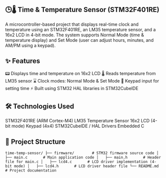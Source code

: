 ## 🕒🌡️ Time & Temperature Sensor (STM32F401RE)
A microcontroller-based project that displays real-time clock and temperature using an STM32F401RE, an LM35 temperature sensor, and a 16x2 LCD in 4-bit mode.
The system supports Normal Mode (time & temperature display) and Set Mode (user can adjust hours, minutes, and AM/PM using a keypad).
## ✨ Features
📟 Displays time and temperature on 16x2 LCD
🌡️ Reads temperature from LM35 sensor
⌛ Clock modes: Normal Mode & Set Mode
🔢 Keypad input for setting time
⚡ Built using STM32 HAL libraries in STM32CubeIDE
## 🛠️ Technologies Used
STM32F401RE (ARM Cortex-M4)
LM35 Temperature Sensor
16x2 LCD (4-bit mode)
Keypad (4x4)
STM32CubeIDE / HAL Drivers
Embedded C
## 📂 Project Structure

``time-temp-sensor/
├── firmware/        # STM32 firmware source code
│   ├── main.c       # Main application code
│   ├── main.h       # Header file for main.c
│   ├── lcd4.c       # LCD driver implementation (4-bit mode)
│   ├── lcd4.h       # LCD driver header file
└── README.md        # Project documentation
``

